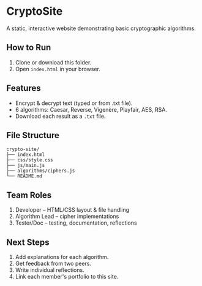 # CryptoSite

A static, interactive website demonstrating basic cryptographic algorithms.

## How to Run

1. Clone or download this folder.
2. Open `index.html` in your browser.

## Features

- Encrypt & decrypt text (typed or from .txt file).
- 6 algorithms: Caesar, Reverse, Vigenère, Playfair, AES, RSA.
- Download each result as a `.txt` file.

## File Structure

```
crypto-site/
├── index.html
├── css/style.css
├── js/main.js
├── algorithms/ciphers.js
└── README.md
```

## Team Roles

1. Developer – HTML/CSS layout & file handling  
2. Algorithm Lead – cipher implementations  
3. Tester/Doc – testing, documentation, reflections  

## Next Steps

1. Add explanations for each algorithm.  
2. Get feedback from two peers.  
3. Write individual reflections.  
4. Link each member's portfolio to this site.